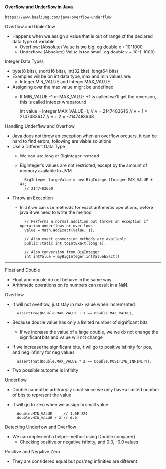#### Overflow and Underflow in Java

    https://www.baeldung.com/java-overflow-underflow

Overflow and Underflow
- Happens when we assign a value that is out of range of the declared data type of variable
    - Overflow: (Absolute) Value is too big, eg double x = 10^1000
    - Underflow: (Absolute) Value is too small, eg double x = 10^(-1000)

Integer Data Types
- byte(8 bits), short(16 bits), int(32 bits), long(64 bits)
- Examples will be on int data type, max and min values are:
    - Integer.MIN_VALUE and Integer.MAX_VALUE
- Assigning over the max value might be undefined
    - If MIN_VALUE -1 or MAX_VALUE +1 is called we'll get the reversion, this is called integer wraparound

        int value = Integer.MAX_VALUE -1;
        // v = 2147483646
        // v + 1 = 2147483647
        // v + 2 = -2147483648

Handling Underflow and Overflow
- Java does not throw an exception when an overflow occuers, it can be hard to find errors, following are viable solutions
- Use a Different Data Type
    - We can use long or BigInteger instread
    - BigInteger's values are not restricted, except by the amount of memory available to JVM

            BigInteger largeValue = new BigInteger(Integer.MAX_VALUE + 4);
            // 2147483650

- Throw an Exception
    - In J8 we can use methods for exact arithmetic operations, before java 8 we need to write the method
            
            // Performs a normal addition but throws an exception if operation underflows or overflows
            value = Math.addExact(value, 1);

            // Also exact conversion methods are available
            public static int toIntExact(long a);

            // Also conversion from BigInteger
            int intValue = myBigInteger.intValueExact()


---

Float and Double
- Float and double do not behave in the same way
- Arithmetic operations on fp numbers can result in a NaN. 

Overflow
- It will not overflow, just stay in max value when incremented

        assertTrue(Double.MAX_VALUE + 1 == Double.MAX_VALUE);

- Because double value has only a limited number of significant bits
    - If we increase the value of a large double, we we do not change the significant bits and value will not change
- If we increase the significant bits, it wll go to positive infinity for pos, and neg infinity for neg values

        assertThat(Double.MAX_VALUE * 2 == Double.POSITIVE_INFINITY);

- Two possible outcome is infinity


Underflow
- Double cannot be arbitraryily small since we only have a limited number of bits to represent the value
- It will go to zero when we assign to small value

        double.MIN_VALUE     // 1.0E-324
        double.MIN_VALUE / 2 // 0.0

Detecting Underflow and Overflow
- We can implement a helper method using Double.compare()
    - Checking positive or negative infinity, and 0.0, -0.0 values

Positive and Negative Zero
- They are considered equal but pos/neg infinities are different